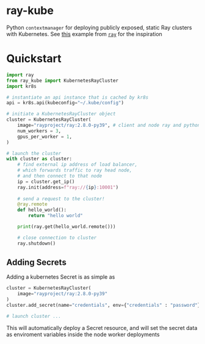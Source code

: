 # ray-kube
Python `contextmanager` for deploying publicly exposed, static Ray clusters with Kubernetes. 
See [this](https://docs.ray.io/en/latest/cluster/kubernetes/user-guides/static-ray-cluster-without-kuberay.html) example from [`ray`](https://docs.ray.io/en/latest/) for the inspiration

# Quickstart


```python
import ray
from ray_kube import KubernetesRayCluster
import kr8s

# instantiate an api instance that is cached by kr8s
api = kr8s.api(kubeconfig="~/.kube/config")

# initiate a KubernetesRayCluster object
cluster = KubernetesRayCluster(
    image="rayproject/ray:2.8.0-py39", # client and node ray and python minor versions must match
    num_workers = 3,
    gpus_per_worker = 1,
)

# launch the cluster
with cluster as cluster:
    # find external ip address of load balancer,
    # which forwards traffic to ray head node,
    # and then connect to that node
    ip = cluster.get_ip()
    ray.init(address=f"ray://{ip}:10001")
    
    # send a request to the cluster!
    @ray.remote
    def hello_world():
        return "hello world"

    print(ray.get(hello_world.remote()))

    # close connection to cluster
    ray.shutdown()
```


## Adding Secrets
Adding a kubernetes Secret is as simple as 

```python
cluster = KubernetesRayCluster(
    image="rayproject/ray:2.8.0-py39"
)
cluster.add_secret(name="credentials", env={"credentials" : "password"})

# launch cluster ...
```

This will automatically deploy a Secret resource, 
and will set the secret data as enviroment variables
inside the node worker deployments
